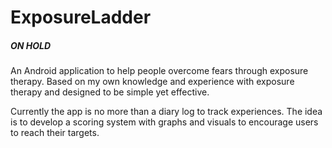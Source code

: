 # ExposureLadder

##### ON HOLD
An Android application to help people overcome fears through exposure therapy. Based on my own knowledge and experience with exposure therapy and designed to be simple yet effective. 

Currently the app is no more than a diary log to track experiences. The idea is to develop a scoring system with graphs and visuals to encourage users to reach their targets.
